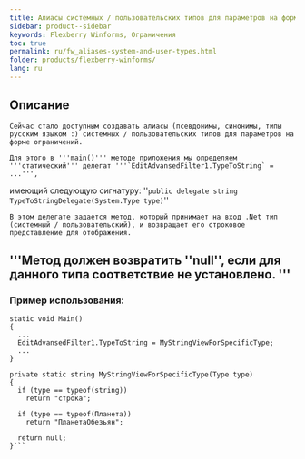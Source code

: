 ```yaml
---
title: Алиасы системных / пользовательских типов для параметров на форме ограничений
sidebar: product--sidebar
keywords: Flexberry Winforms, Ограничения
toc: true
permalink: ru/fw_aliases-system-and-user-types.html
folder: products/flexberry-winforms/
lang: ru
---
```


## Описание

    Сейчас стало доступным создавать алиасы (псевдонимы, синонимы, типы русским языком :) системных / пользовательских типов для параметров на форме ограничений.

    Для этого в '''main()''' методе приложения мы определяем '''статический''' делегат '''`EditAdvansedFilter1.TypeToString` = ...''', 
имеющий следующую сигнатуру: 
''`public delegate string TypeToStringDelegate(System.Type type)`''

    В этом делегате задается метод, который принимает на вход .Net тип (системный / пользовательский), и возвращает его строковое представление для отображения.
'''Метод должен возвратить ''null'', если для данного типа соответствие не установлено.
''' 
----
### Пример использования:

```
static void Main()
{
  ...
  EditAdvansedFilter1.TypeToString = MyStringViewForSpecificType;
  ...
}

private static string MyStringViewForSpecificType(Type type)
{
  if (type == typeof(string))
    return "строка";

  if (type == typeof(Планета))
    return "ПланетаОбезьян";
             
  return null;
}```